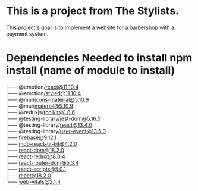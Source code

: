 # This is a project from The Stylists.

This project's goal is to implement a website for a barbershop with a payment system.

# Dependencies Needed to install npm install (name of module to install)
├── @emotion/react@11.10.4  
├── @emotion/styled@11.10.4  
├── @mui/icons-material@5.10.9  
├── @mui/material@5.10.9  
├── @reduxjs/toolkit@1.8.6  
├── @testing-library/jest-dom@5.16.5  
├── @testing-library/react@13.4.0  
├── @testing-library/user-event@13.5.0  
├── firebase@9.12.1  
├── mdb-react-ui-kit@4.2.0  
├── react-dom@18.2.0  
├── react-redux@8.0.4  
├── react-router-dom@5.3.4  
├── react-scripts@5.0.1  
├── react@18.2.0  
└── web-vitals@2.1.4  
